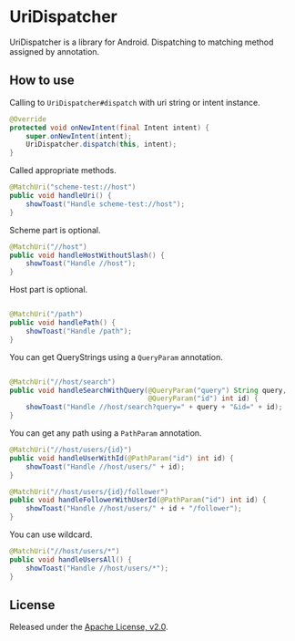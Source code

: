 # UriDispatcher

UriDispatcher is a library for Android.  Dispatching to matching method assigned by annotation.

## How to use

Calling to `UriDispatcher#dispatch` with uri string or intent instance.

```java
@Override
protected void onNewIntent(final Intent intent) {
    super.onNewIntent(intent);
    UriDispatcher.dispatch(this, intent);
}
```

Called appropriate methods.

```java
@MatchUri("scheme-test://host")
public void handleUri() {
    showToast("Handle scheme-test://host");
}
```

Scheme part is optional.

```java
@MatchUri("//host")
public void handleHostWithoutSlash() {
    showToast("Handle //host");
}
```

Host part is optional.

```java

@MatchUri("/path")
public void handlePath() {
    showToast("Handle /path");
}
```

You can get QueryStrings using a `QueryParam` annotation.

```java

@MatchUri("//host/search")
public void handleSearchWithQuery(@QueryParam("query") String query,
                                  @QueryParam("id") int id) {
    showToast("Handle //host/search?query=" + query + "&id=" + id);
}
```

You can get any path using a `PathParam` annotation.

```java
@MatchUri("//host/users/{id}")
public void handleUserWithId(@PathParam("id") int id) {
    showToast("Handle //host/users/" + id);
}

@MatchUri("//host/users/{id}/follower")
public void handleFollowerWithUserId(@PathParam("id") int id) {
    showToast("Handle //host/users/" + id + "/follower");
}
```

You can use wildcard.

```java
@MatchUri("//host/users/*")
public void handleUsersAll() {
    showToast("Handle //host/users/*");
}
```

## License

Released under the [Apache License, v2.0](http://www.apache.org/licenses/LICENSE-2.0).
